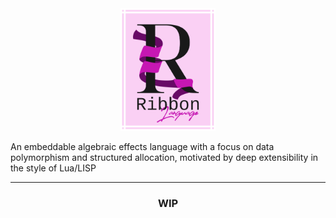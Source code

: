 <div align="center">
    <img style="width: 30%" alt="Ribbon Logo" src="https://raw.githubusercontent.com/ribbon-lang/.github/main/images/logo_full.svg"/>
</div>

An embeddable algebraic effects language with a focus on data polymorphism and structured allocation, motivated by deep extensibility in the style of Lua/LISP

<hr/>

<div align="center">
    <h3>WIP</h3>
</div>
